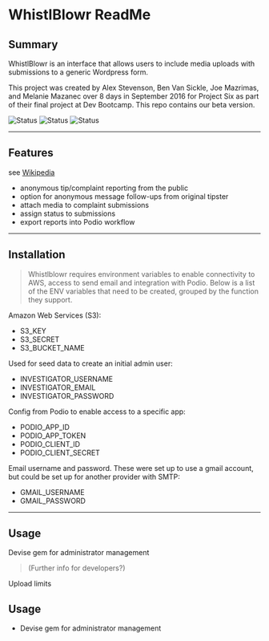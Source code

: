 # WhistlBlowr ReadMe

## Summary

WhistlBlowr is an interface that allows users to include media uploads with submissions to a generic Wordpress form.

This project was created by Alex Stevenson, Ben Van Sickle, Joe Mazrimas, and Melanie Mazanec over 8 days in September 2016 for Project Six as part of their final project at Dev Bootcamp.  This repo contains our beta version.


![Status](https://img.shields.io/badge/Rails-ver_5.0-brightgreen.svg)
![Status](https://img.shields.io/badge/Ruby-ver_2.3.1-green.svg)
![Status](https://img.shields.io/packagist/l/doctrine/orm.svg)

----
## Features
see [Wikipedia](http://en.wikipedia.org/wiki/Markdown)

* anonymous tip/complaint reporting from the public
* option for anonymous message follow-ups from original tipster
* attach media to complaint submissions
* assign status to submissions
* export reports into Podio workflow

----
## Installation

> Whistlblowr requires environment variables to enable connectivity to AWS, access to send email and integration with Podio. Below is a list of the ENV variables that need to be created, grouped by the function they support.

Amazon Web Services (S3):

* S3_KEY 
* S3_SECRET
* S3\_BUCKET_NAME

Used for seed data to create an initial admin user:

* INVESTIGATOR_USERNAME
* INVESTIGATOR_EMAIL
* INVESTIGATOR_PASSWORD

Config from Podio to enable access to a specific app:

* PODIO\_APP_ID
* PODIO\_APP_TOKEN
* PODIO\_CLIENT_ID
* PODIO\_CLIENT_SECRET

Email username and password. These were set up to use a gmail account, but could be set up for another provider with SMTP:

* GMAIL_USERNAME
* GMAIL_PASSWORD

----
## Usage

Devise gem for administrator management
> (Further info for developers?)

Upload limits
> 


## Usage

* Devise gem for administrator management

